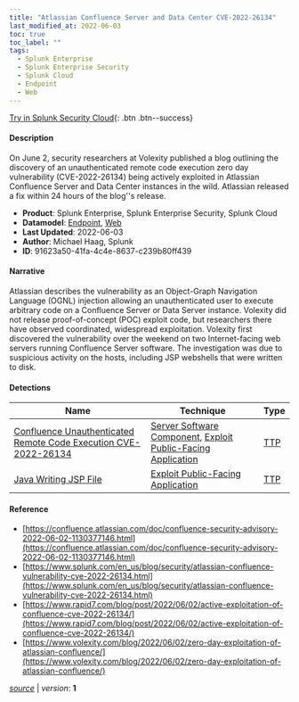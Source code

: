 ```yaml
---
title: "Atlassian Confluence Server and Data Center CVE-2022-26134"
last_modified_at: 2022-06-03
toc: true
toc_label: ""
tags:
  - Splunk Enterprise
  - Splunk Enterprise Security
  - Splunk Cloud
  - Endpoint
  - Web
---
```


[Try in Splunk Security Cloud](https://www.splunk.com/en_us/cyber-security.html){: .btn .btn--success}

#### Description

On June 2, security researchers at Volexity published a blog outlining the discovery of an unauthenticated remote code execution zero day vulnerability (CVE-2022-26134) being actively exploited in Atlassian Confluence Server and Data Center instances in the wild. Atlassian released a fix within 24 hours of the blog''s release.

- **Product**: Splunk Enterprise, Splunk Enterprise Security, Splunk Cloud
- **Datamodel**: [Endpoint](https://docs.splunk.com/Documentation/CIM/latest/User/Endpoint), [Web](https://docs.splunk.com/Documentation/CIM/latest/User/Web)
- **Last Updated**: 2022-06-03
- **Author**: Michael Haag, Splunk
- **ID**: 91623a50-41fa-4c4e-8637-c239b80ff439

#### Narrative

Atlassian describes the vulnerability as an Object-Graph Navigation Language (OGNL) injection allowing an unauthenticated user to execute arbitrary code on a Confluence Server or Data Server instance. Volexity did not release proof-of-concept (POC) exploit code, but researchers there have observed coordinated, widespread exploitation. Volexity first discovered the vulnerability over the weekend on two Internet-facing web servers running Confluence Server software. The investigation was due to suspicious activity on the hosts, including JSP webshells that were written to disk.

#### Detections

| Name        | Technique   | Type         |
| ----------- | ----------- |--------------|
| [Confluence Unauthenticated Remote Code Execution CVE-2022-26134](/web/fcf4bd3f-a79f-4b7a-83bf-2692d60b859c/) | [Server Software Component](/tags/#server-software-component), [Exploit Public-Facing Application](/tags/#exploit-public-facing-application) | [TTP](https://github.com/splunk/security_content/wiki/Detection-Analytic-Types) |
| [Java Writing JSP File](/endpoint/eb65619c-4f8d-4383-a975-d352765d344b/) | [Exploit Public-Facing Application](/tags/#exploit-public-facing-application) | [TTP](https://github.com/splunk/security_content/wiki/Detection-Analytic-Types) |

#### Reference

* [https://confluence.atlassian.com/doc/confluence-security-advisory-2022-06-02-1130377146.html](https://confluence.atlassian.com/doc/confluence-security-advisory-2022-06-02-1130377146.html)
* [https://www.splunk.com/en_us/blog/security/atlassian-confluence-vulnerability-cve-2022-26134.html](https://www.splunk.com/en_us/blog/security/atlassian-confluence-vulnerability-cve-2022-26134.html)
* [https://www.rapid7.com/blog/post/2022/06/02/active-exploitation-of-confluence-cve-2022-26134/](https://www.rapid7.com/blog/post/2022/06/02/active-exploitation-of-confluence-cve-2022-26134/)
* [https://www.volexity.com/blog/2022/06/02/zero-day-exploitation-of-atlassian-confluence/](https://www.volexity.com/blog/2022/06/02/zero-day-exploitation-of-atlassian-confluence/)



[*source*](https://github.com/splunk/security_content/tree/develop/stories/atlassian_confluence_server_and_data_center_cve_2022_26134.yml) \| *version*: **1**